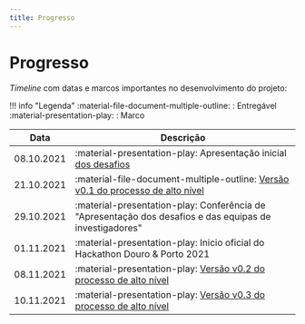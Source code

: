 ```yaml
---
title: Progresso
---
```


# Progresso

_Timeline_ com datas e marcos importantes no desenvolvimento do projeto:

!!! info "Legenda"
    :material-file-document-multiple-outline: : Entregável  
    :material-presentation-play: : Marco  

| Data       | Descrição                                                                                                         |
|:----------:|-------------------------------------------------------------------------------------------------------------------|
| 08.10.2021 | :material-presentation-play: Apresentação inicial [dos desafios](/#desafios)                                      |
| 21.10.2021 | :material-file-document-multiple-outline: [Versão v0.1 do processo de alto nível](/processos/#v01-versao-inicial) |
| 29.10.2021 | :material-presentation-play: Conferência de "Apresentação dos desafios e das equipas de investigadores"           |
| 01.11.2021 | :material-presentation-play: Inicio oficial do Hackathon Douro & Porto 2021                                       |
| 08.11.2021 | :material-presentation-play: [Versão v0.2 do processo de alto nível](/processos/#v02-iteracao-c-ivdp)    |
| 10.11.2021 | :material-presentation-play: [Versão v0.3 do processo de alto nível](/processos/#v03-iteracao-c-porvid)  |
